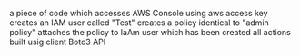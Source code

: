 a piece of code which 
accesses AWS Console using aws access key 
creates an IAM user called "Test"
creates a policy identical to "admin policy" 
attaches the policy to IaAm user which has been created 
all actions built usig client Boto3 API 